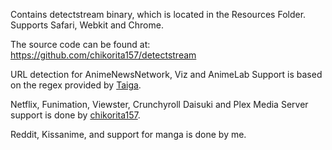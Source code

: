 Contains detectstream binary, which is located in the Resources Folder. Supports Safari, Webkit and Chrome.

The source code can be found at: https://github.com/chikorita157/detectstream

URL detection for AnimeNewsNetwork, Viz and AnimeLab Support is based on the regex provided by [Taiga](https://github.com/erengy/taiga).

Netflix, Funimation, Viewster, Crunchyroll Daisuki and Plex Media Server support is done by [chikorita157](https://github.com/chikorita157).

Reddit, Kissanime, and support for manga is done by me.
